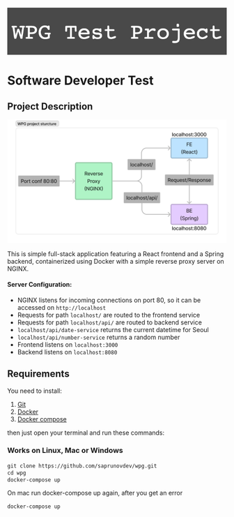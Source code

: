 ![WPG Test Project](WPG_Test_Project.png)

# Software Developer Test

## Project Description

![WPG Project Structure](WPG_project_structure.png)

This is simple full-stack application featuring a React frontend and a Spring backend, containerized using Docker with a simple reverse proxy server on NGINX.

#### Server Configuration:

- NGINX listens for incoming connections on port 80, so it can be accessed on `http://localhost`
- Requests for path `localhost/` are routed to the frontend service
- Requests for path `localhost/api/` are routed to backend service
- `localhost/api/date-service` returns the current datetime for Seoul
- `localhost/api/number-service` returns a random number
- Frontend listens on `localhost:3000`
- Backend listens on `localhost:8080`

## Requirements

You need to install:

1. [Git](https://git-scm.com/downloads)
2. [Docker](https://docs.docker.com/get-docker/)
3. [Docker compose](https://docs.docker.com/compose/install/)

then just open your terminal and run these commands:

### Works on Linux, Mac or Windows

```
git clone https://github.com/saprunovdev/wpg.git
cd wpg
docker-compose up
```

On mac run docker-compose up again, after you get an error

```
docker-compose up
```

